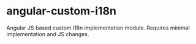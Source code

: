 # angular-custom-i18n
Angular JS based custom i18n implementation module. Requires minimal implementation and JS changes.
